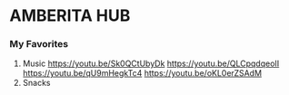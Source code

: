 
# AMBERITA HUB
### My Favorites
1. Music
https://youtu.be/Sk0QCtUbyDk
https://youtu.be/QLCpqdqeoII
https://youtu.be/qU9mHegkTc4
https://youtu.be/oKL0erZSAdM
2. Snacks
